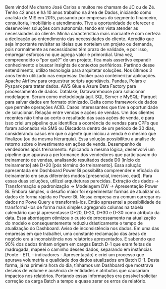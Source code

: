Bem vindo!
Me chamo José Carlos e muitos me chamam de JC ou de Zé. Tenho 42 anos e há 10 anos trabalho na área de Dados, iniciando como analista de MIS em 2015, passando por empresas do segmento financeiro, consultoria, imobiliário e atendimento. Tive a oportunidade de oferecer e desenvolver soluções com autonomia, tendo em vista atender as necessidades do cliente. 
Minha característica mais marcante é com certeza a dedicação ao entendimento das necessidades do cliente. Acredito que seja importante revisitar as ideias que norteiam um projeto ou demanda, pois normalmente as necessidades têm prazo de validade, e por isso, empregar esforços no que agrega valor é primordial. Uma vez, compreendido o “por quê?” de um projeto, fica mais assertivo expandir conhecimento e buscar insights de contextos periféricos. 
Partindo desse entendimento, utilizo tecnologia para arquitetar soluções. Nos últimos 3 anos tenho utilizado nas empresas:
Docker para conteinerizar aplicações. 
Apache Airflow para orquestrar scripts agendáveis.
Pandas, Polars e Pyspark para tratar dados.
AWS Glue e Azure Data Factory para processamento de dados.
Datalake, Datawarehouse para solucionar modelagem. 
Scrum como metodologia ágil.
SQL Server e MySQL;
Parquet para salvar dados em formato otimizado.
Delta como framework de dados que permite operações ACID.
Casos interessantes que tive a oportunidade de solucionar.
Relação entre vendas e ações de vendas.
Um dos clientes recentes não tinha ao certo o resultado das suas ações de venda, e para isso criei um pipeline que identifica a ocorrência de vendas para CPFs que foram acionados via SMS ou Discadora dentro de um período de 30 dias, considerando casos em que o agente que iniciou a venda é o mesmo que finalizou (ou da mesma hierarquia). Essa solução possibilitou a análise de retorno sobre o investimento em ações de venda.
Desempenho de vendedores após treinamento.
Aplicando a mesma lógica, desenvolvi  um pipeline que apurava a performance dos vendedores que participavam do treinamento de vendas, analisando resultados desde D0 [início do treinamento] até D+20 [pós término do treinamento]. Essa solução apresentada em Dashboard Power Bi possibilita compreender e eficácia do treinamento em seus diferentes modos [presencial, imersivo, ead].
Para essas duas soluções, utilizei arquiteturas parecidas. 
Extração dos dados -> Transformação e padronização -> Modelagem DW -> Apresentação Power Bi.
Embora simples, o desafio maior foi experimentar formas de atualizar os dados de forma rápida no Power Bi. Nessa empresa era comum carregar os dados no Powe Query e transformá-los. Então apresentei a possibilidade de transformá-los de forma mais simples agregando colunas na tabela calendário que já apresentasse D+20, D-20, D+30 e D-30 como atributo da data. Essa abordagem otimizou o custo de processamento na atualização do modelo e consequentemente reduziu drásticamente o tempo de atualização do Dashboard.
Aviso de inconsistência nos dados.
Em uma das empresas em que trabalhei, uma constante reclamação das áreas de negócio era a inconsistência nos relatórios apresentados. E sabendo que 90% dos dados tinham origem em cargas Batch D-1 que eram feitas de madrugada, mapeei o caminho desses dados, separando em instâncias [Fonte - ETL – indicadores - Apresentação] e criei um processo que apurava volumetria e qualidade dos dados atualizados em Batch D-1. Desta forma, já na primeira hora do dia, tínhamos um Dashboard que mostrava desvios de volume e ausência de entidades e atributos que causariam impactos nos relatórios. Portando essas informações era possível solicitar correção da carga Batch a tempo e quase zerar os erros de relatório.
